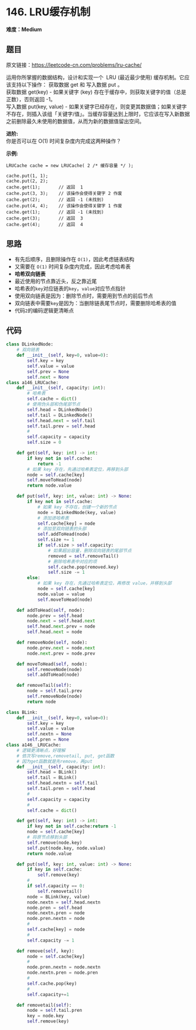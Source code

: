 # 146. LRU缓存机制

**难度：Medium**

## 题目

原文链接：https://leetcode-cn.com/problems/lru-cache/

运用你所掌握的数据结构，设计和实现一个  LRU (最近最少使用) 缓存机制。它应该支持以下操作： 获取数据 get 和 写入数据 put 。  
获取数据 get(key) - 如果关键字 (key) 存在于缓存中，则获取关键字的值（总是正数），否则返回 -1。  
写入数据 put(key, value) - 如果关键字已经存在，则变更其数据值；如果关键字不存在，则插入该组「关键字/值」。当缓存容量达到上限时，它应该在写入新数据之前删除最久未使用的数据值，从而为新的数据值留出空间。

**进阶:**  
你是否可以在 O(1) 时间复杂度内完成这两种操作？

**示例:**
```
LRUCache cache = new LRUCache( 2 /* 缓存容量 */ );

cache.put(1, 1);
cache.put(2, 2);
cache.get(1);       // 返回  1
cache.put(3, 3);    // 该操作会使得关键字 2 作废
cache.get(2);       // 返回 -1 (未找到)
cache.put(4, 4);    // 该操作会使得关键字 1 作废
cache.get(1);       // 返回 -1 (未找到)
cache.get(3);       // 返回  3
cache.get(4);       // 返回  4
```

## 思路
* 有先后顺序，且删除操作在 `O(1)`，因此考虑链表结构
* 又需要在 `O(1)` 时间复杂度内完成，因此考虑哈希表
* **哈希双向链表**
* 最近使用的节点靠近头，反之靠近尾
* 哈希表的`key`对应链表的`key`，`value`对应节点指针
* 使用双向链表是因为：删除节点时，需要用到节点的前后节点
* 双向链表中需要`key`是因为：当删除链表尾节点时，需要删除哈希表的值
* 代码`2`的编码逻辑更清晰点
## 代码
```python
class DLinkedNode:
    # 双向链表
    def __init__(self, key=0, value=0):
        self.key = key
        self.value = value
        self.prev = None
        self.next = None
class a146_LRUCache:
    def __init__(self, capacity: int):
        # 哈希表
        self.cache = dict()
        # 使用伪头部和伪尾部节点
        self.head = DLinkedNode()
        self.tail = DLinkedNode()
        self.head.next = self.tail
        self.tail.prev = self.head
        #
        self.capacity = capacity
        self.size = 0

    def get(self, key: int) -> int:
        if key not in self.cache:
            return -1
        # 如果 key 存在，先通过哈希表定位，再移到头部
        node = self.cache[key]
        self.moveToHead(node)
        return node.value

    def put(self, key: int, value: int) -> None:
        if key not in self.cache:
            # 如果 key 不存在，创建一个新的节点
            node = DLinkedNode(key, value)
            # 添加进哈希表
            self.cache[key] = node
            # 添加至双向链表的头部
            self.addToHead(node)
            self.size += 1
            if self.size > self.capacity:
                # 如果超出容量，删除双向链表的尾部节点
                removed = self.removeTail()
                # 删除哈希表中对应的项
                self.cache.pop(removed.key)
                self.size -= 1
        else:
            # 如果 key 存在，先通过哈希表定位，再修改 value，并移到头部
            node = self.cache[key]
            node.value = value
            self.moveToHead(node)

    def addToHead(self, node):
        node.prev = self.head
        node.next = self.head.next
        self.head.next.prev = node
        self.head.next = node

    def removeNode(self, node):
        node.prev.next = node.next
        node.next.prev = node.prev

    def moveToHead(self, node):
        self.removeNode(node)
        self.addToHead(node)

    def removeTail(self):
        node = self.tail.prev
        self.removeNode(node)
        return node
```
```python
class BLink:
    def __init__(self, key=0, value=0):
        self.key = key
        self.value = value
        self.nextn = None
        self.pren = None
class a146__LRUCache:
    # 逻辑更清晰点，好理解
    # 依次写remove,removetail, put, get函数
    # 因为get函数就是先remove，再put
    def __init__(self, capacity: int):
        self.head = BLink()
        self.tail = BLink()
        self.head.nextn = self.tail
        self.tail.pren = self.head
        #
        self.capacity = capacity
        #
        self.cache = dict()

    def get(self, key: int) -> int:
        if key not in self.cache:return -1
        node = self.cache[key]
        # 将原节点移到头部
        self.remove(node.key)
        self.put(node.key, node.value)
        return node.value

    def put(self, key: int, value: int) -> None:
        if key in self.cache:
            self.remove(key)
        #
        if self.capacity == 0:
            self.removetail()
        node = BLink(key, value)
        node.nextn = self.head.nextn
        node.pren = self.head
        node.nextn.pren = node
        node.pren.nextn = node
        #
        self.cache[key] = node
        #
        self.capacity -= 1

    def remove(self, key):
        node = self.cache[key]
        #
        node.pren.nextn = node.nextn
        node.nextn.pren = node.pren
        #
        self.cache.pop(key)
        #
        self.capacity+=1

    def removetail(self):
        node = self.tail.pren
        key = node.key
        self.remove(key)
```
